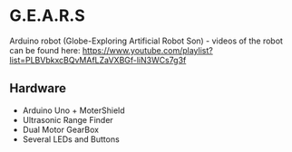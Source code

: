 # G.E.A.R.S
Arduino robot (Globe-Exploring Artificial Robot Son) - videos of the robot can be found here: https://www.youtube.com/playlist?list=PLBVbkxcBQvMAfLZaVXBGf-liN3WCs7g3f

## Hardware
* Arduino Uno + MoterShield
* Ultrasonic Range Finder
* Dual Motor GearBox
* Several LEDs and Buttons
